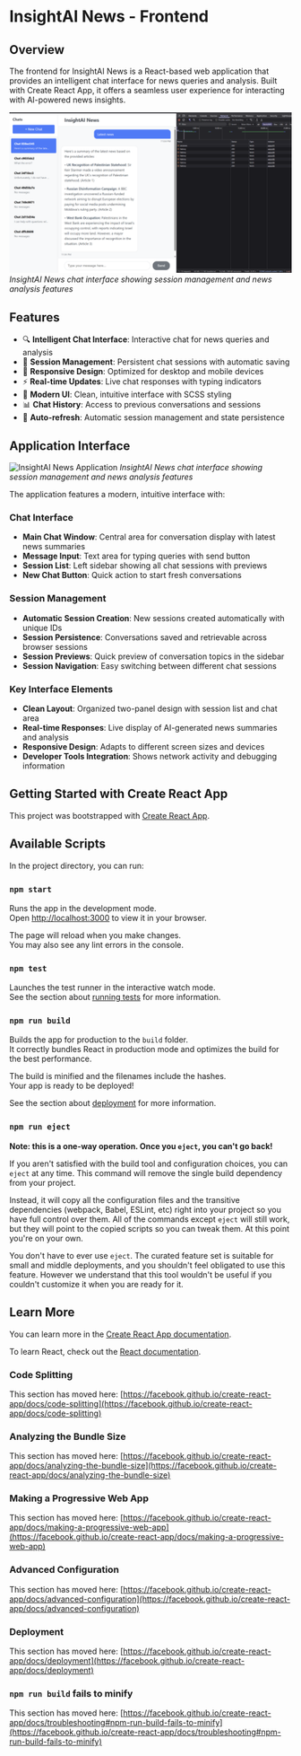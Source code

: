 # InsightAI News - Frontend

## Overview

The frontend for InsightAI News is a React-based web application that provides an intelligent chat interface for news queries and analysis. Built with Create React App, it offers a seamless user experience for interacting with AI-powered news insights.

![alt text](image.png)
_InsightAI News chat interface showing session management and news analysis features_

## Features

- 🔍 **Intelligent Chat Interface**: Interactive chat for news queries and analysis
- 💬 **Session Management**: Persistent chat sessions with automatic saving
- 📱 **Responsive Design**: Optimized for desktop and mobile devices
- ⚡ **Real-time Updates**: Live chat responses with typing indicators
- 🎨 **Modern UI**: Clean, intuitive interface with SCSS styling
- 📊 **Chat History**: Access to previous conversations and sessions
- 🔄 **Auto-refresh**: Automatic session management and state persistence

## Application Interface

![InsightAI News Application](./images/app-screenshot.png)
_InsightAI News chat interface showing session management and news analysis features_

The application features a modern, intuitive interface with:

### Chat Interface

- **Main Chat Window**: Central area for conversation display with latest news summaries
- **Message Input**: Text area for typing queries with send button
- **Session List**: Left sidebar showing all chat sessions with previews
- **New Chat Button**: Quick action to start fresh conversations

### Session Management

- **Automatic Session Creation**: New sessions created automatically with unique IDs
- **Session Persistence**: Conversations saved and retrievable across browser sessions
- **Session Previews**: Quick preview of conversation topics in the sidebar
- **Session Navigation**: Easy switching between different chat sessions

### Key Interface Elements

- **Clean Layout**: Organized two-panel design with session list and chat area
- **Real-time Responses**: Live display of AI-generated news summaries and analysis
- **Responsive Design**: Adapts to different screen sizes and devices
- **Developer Tools Integration**: Shows network activity and debugging information

## Getting Started with Create React App

This project was bootstrapped with [Create React App](https://github.com/facebook/create-react-app).

## Available Scripts

In the project directory, you can run:

### `npm start`

Runs the app in the development mode.\
Open [http://localhost:3000](http://localhost:3000) to view it in your browser.

The page will reload when you make changes.\
You may also see any lint errors in the console.

### `npm test`

Launches the test runner in the interactive watch mode.\
See the section about [running tests](https://facebook.github.io/create-react-app/docs/running-tests) for more information.

### `npm run build`

Builds the app for production to the `build` folder.\
It correctly bundles React in production mode and optimizes the build for the best performance.

The build is minified and the filenames include the hashes.\
Your app is ready to be deployed!

See the section about [deployment](https://facebook.github.io/create-react-app/docs/deployment) for more information.

### `npm run eject`

**Note: this is a one-way operation. Once you `eject`, you can't go back!**

If you aren't satisfied with the build tool and configuration choices, you can `eject` at any time. This command will remove the single build dependency from your project.

Instead, it will copy all the configuration files and the transitive dependencies (webpack, Babel, ESLint, etc) right into your project so you have full control over them. All of the commands except `eject` will still work, but they will point to the copied scripts so you can tweak them. At this point you're on your own.

You don't have to ever use `eject`. The curated feature set is suitable for small and middle deployments, and you shouldn't feel obligated to use this feature. However we understand that this tool wouldn't be useful if you couldn't customize it when you are ready for it.

## Learn More

You can learn more in the [Create React App documentation](https://facebook.github.io/create-react-app/docs/getting-started).

To learn React, check out the [React documentation](https://reactjs.org/).

### Code Splitting

This section has moved here: [https://facebook.github.io/create-react-app/docs/code-splitting](https://facebook.github.io/create-react-app/docs/code-splitting)

### Analyzing the Bundle Size

This section has moved here: [https://facebook.github.io/create-react-app/docs/analyzing-the-bundle-size](https://facebook.github.io/create-react-app/docs/analyzing-the-bundle-size)

### Making a Progressive Web App

This section has moved here: [https://facebook.github.io/create-react-app/docs/making-a-progressive-web-app](https://facebook.github.io/create-react-app/docs/making-a-progressive-web-app)

### Advanced Configuration

This section has moved here: [https://facebook.github.io/create-react-app/docs/advanced-configuration](https://facebook.github.io/create-react-app/docs/advanced-configuration)

### Deployment

This section has moved here: [https://facebook.github.io/create-react-app/docs/deployment](https://facebook.github.io/create-react-app/docs/deployment)

### `npm run build` fails to minify

This section has moved here: [https://facebook.github.io/create-react-app/docs/troubleshooting#npm-run-build-fails-to-minify](https://facebook.github.io/create-react-app/docs/troubleshooting#npm-run-build-fails-to-minify)
